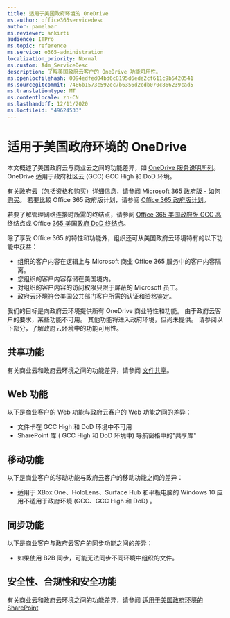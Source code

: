 ```yaml
---
title: 适用于美国政府环境的 OneDrive
ms.author: office365servicedesc
author: pamelaar
ms.reviewer: ankirti
audience: ITPro
ms.topic: reference
ms.service: o365-administration
localization_priority: Normal
ms.custom: Adm_ServiceDesc
description: 了解美国政府云客户的 OneDrive 功能可用性。
ms.openlocfilehash: 0094edfed04bd6c8195d6ede2cf611c9b5420541
ms.sourcegitcommit: 7486b1573c592ec7b6356d2cdb070c866239cad5
ms.translationtype: MT
ms.contentlocale: zh-CN
ms.lasthandoff: 12/11/2020
ms.locfileid: "49624533"
---
```

# <a name="onedrive-for-us-government-environments"></a>适用于美国政府环境的 OneDrive

本文概述了美国政府云与商业云之间的功能差异，如 [OneDrive 服务说明所列](/office365/servicedescriptions/onedrive-for-business-service-description)。 OneDrive 适用于政府社区云 (GCC) GCC High 和 DoD 环境。 

有关政府云（包括资格和购买）详细信息，请参阅 [Microsoft 365 政府版 - 如何购买](/office365/servicedescriptions/office-365-platform-service-description/office-365-us-government/microsoft-365-government-how-to-buy)。 若要比较 Office 365 政府版计划，请参阅 [Office 365 政府版计划](https://www.microsoft.com/microsoft-365/government/compare-office-365-government-plans?rtc=1#EligibilityRequirements)。

若要了解管理网络连接时所需的终结点，请参阅 [Office 365 美国政府版 GCC 高](/office365/enterprise/office-365-u-s-government-gcc-high-endpoints#sharepoint-online-and-onedrive-for-business) 终结点或 Office [365 美国政府 DoD 终结点](/office365/enterprise/office-365-u-s-government-dod-endpoints#sharepoint-online-and-onedrive-for-business)。

除了享受 Office 365 的特性和功能外，组织还可从美国政府云环境特有的以下功能中获益：

-   组织的客户内容在逻辑上与 Microsoft 商业 Office 365 服务中的客户内容隔离。
-   您组织的客户内容存储在美国境内。
-   对组织的客户内容的访问权限只限于屏蔽的 Microsoft 员工。
-   政府云环境符合美国公共部门客户所需的认证和资格鉴定。

我们的目标是向政府云环境提供所有 OneDrive 商业特性和功能。 由于政府云客户的要求，某些功能不可用。 其他功能将进入政府环境，但尚未提供。 请参阅以下部分，了解政府云环境中的功能可用性。

## <a name="sharing-features"></a>共享功能

有关商业云和政府云环境之间的功能差异，请参阅 [文件共享](/office365/servicedescriptions/office-365-platform-service-description/office-365-us-government/gcc-high-and-dod#file-sharing)。

## <a name="web-features"></a>Web 功能

以下是商业客户的 Web 功能与政府云客户的 Web 功能之间的差异：

- 文件卡在 GCC High 和 DoD 环境中不可用
- SharePoint 库 ( GCC High 和 DoD 环境中) 导航窗格中的"共享库"

## <a name="mobile-features"></a>移动功能

以下是商业客户的移动功能与政府云客户的移动功能之间的差异：

- 适用于 XBox One、HoloLens、Surface Hub 和平板电脑的 Windows 10 应用不适用于政府环境 (GCC、GCC High 和 DoD) 。

## <a name="sync-features"></a>同步功能

以下是商业客户与政府云客户的同步功能之间的差异：

- 如果使用 B2B 同步，可能无法同步不同环境中组织的文件。

## <a name="security-compliance-and-administration-features"></a>安全性、合规性和安全功能

有关商业云和政府云环境之间的功能差异，请参阅 [适用于美国政府环境的 SharePoint](sharepoint.md)



